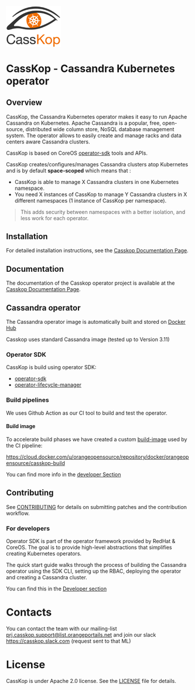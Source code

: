 <img src="static/casskop.png" alt="Logo" width="150"/>

# CassKop - Cassandra Kubernetes operator

## Overview

CassKop, the Cassandra Kubernetes operator makes it easy to run Apache Cassandra on Kubernetes. Apache Cassandra is a popular, free, open-source, distributed wide column store, NoSQL database management system.
The operator allows to easily create and manage racks and data centers aware Cassandra clusters.

CassKop is based on CoreOS
[operator-sdk](https://github.com/operator-framework/operator-sdk) tools and APIs.


CassKop creates/configures/manages Cassandra clusters atop Kubernetes and is by default **space-scoped** which means
that :
- CassKop is able to manage X Cassandra clusters in one Kubernetes namespace.
- You need X instances of CassKop to manage Y Cassandra clusters in X different namespaces (1 instance of CassKop
  per namespace).

> This adds security between namespaces with a better isolation, and less work for each operator.

## Installation

For detailed installation instructions, see the [Casskop Documentation Page](https://orange-opensource.github.io/casskop/docs/2_setup/1_getting_started).

## Documentation

The documentation of the Casskop operator project is available at the [Casskop Documentation Page](https://orange-opensource.github.io/casskop/docs/1_concepts/1_introduction).

## Cassandra operator

The Cassandra operator image is automatically built and stored on [Docker Hub](https://cloud.docker.com/u/orangeopensource/repository/docker/orangeopensource/casskop)

Casskop uses standard Cassandra image (tested up to Version 3.11)

### Operator SDK

CassKop is build using operator SDK:

- [operator-sdk](https://github.com/operator-framework/operator-sdk)
- [operator-lifecycle-manager](https://github.com/operator-framework/operator-lifecycle-manager)

### Build pipelines

We uses Github Action as our CI tool to build and test the operator.

#### Build image

To accelerate build phases we have created a custom [build-image](docker/ci/Dockerfile) used by the CI pipeline:

https://cloud.docker.com/u/orangeopensource/repository/docker/orangeopensource/casskop-build

You can find more info in the [developer Section](documentation/development.md)

## Contributing

See [CONTRIBUTING](CONTRIBUTING.md) for details on submitting patches and the contribution workflow.

### For developers

Operator SDK is part of the operator framework provided by RedHat & CoreOS. The goal 
is to provide high-level abstractions that simplifies creating Kubernetes operators.

The quick start guide walks through the process of building the Cassandra operator 
using the SDK CLI, setting up the RBAC, deploying the operator and creating a 
Cassandra cluster.

You can find this in the [Developer section](/casskop/docs/8_contributing/1_developer_guide)

# Contacts

You can contact the team with our mailing-list prj.casskop.support@list.orangeportails.net and join our slack https://casskop.slack.com (request sent to that ML)

# License

CassKop is under Apache 2.0 license. See the [LICENSE](LICENSE) file for details.
